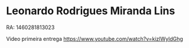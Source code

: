 # Leonardo Rodrigues Miranda Lins
RA: 1460281813023

Video primeira entrega https://www.youtube.com/watch?v=kizIWyldGhg
